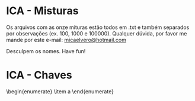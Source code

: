 # ICA - Misturas

Os arquivos com as onze mituras estão todos em .txt e também separados por observações (ex. 100, 1000 e 100000). Qualquer dúvida, por favor me mande por este e-mail: micaelvero@hotmail.com

Desculpem os nomes. Have fun!

# ICA - Chaves 

\begin{enumerate}
\item a
\end{enumerate}